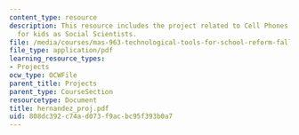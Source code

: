 ```yaml
---
content_type: resource
description: This resource includes the project related to Cell Phones as a tools
  for kids as Social Scientists.
file: /media/courses/mas-963-technological-tools-for-school-reform-fall-2005/808dc392c74ad073f9acbc95f393b0a7_hernandez_proj.pdf
file_type: application/pdf
learning_resource_types:
- Projects
ocw_type: OCWFile
parent_title: Projects
parent_type: CourseSection
resourcetype: Document
title: hernandez_proj.pdf
uid: 808dc392-c74a-d073-f9ac-bc95f393b0a7
---
```


